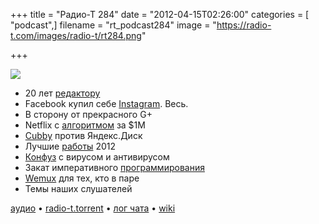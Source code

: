 +++
title = "Радио-Т 284"
date = "2012-04-15T02:26:00"
categories = [ "podcast",]
filename = "rt_podcast284"
image = "https://radio-t.com/images/radio-t/rt284.png"

+++

![](https://radio-t.com/images/radio-t/rt284.png)

- 20 лет [редактору](http://www.theverge.com/apps/2012/4/12/2944498/mac-text-editor-bbedit-celebrates-20-year-anniversary)
- Facebook купил себе [Instagram](http://habrahabr.ru/post/141765/). Весь.
- В сторону от прекрасного G+
- Netflix с [алгоритмом](http://arstechnica.com/gadgets/news/2012/04/netflix-never-used-its-1-million-algorithm-due-to-engineering-costs.ars) за $1М
- [Cubby](http://www.theverge.com/web/2012/4/12/2944613/logmein-cubby-cloud-storage) против Яндекс.Диск
- Лучшие [работы](http://mashable.com/2012/04/13/best-jobs/) 2012
- [Конфуз](http://www.forbes.com/sites/andygreenberg/2012/04/12/bug-in-removal-tool-for-flashback-mac-malware-deletes-user-settings/) с вирусом и антивирусом
- Закат императивного [программирования](http://fpcomplete.com/the-downfall-of-imperative-programming/)
- [Wemux](http://thechangelog.com/post/20986196780/wemux-multi-user-terminal-multiplexing-for-party-pair-pr) для тех, кто в паре
- Темы наших слушателей

[аудио](http://cdn.radio-t.com/rt_podcast284.mp3) • [radio-t.torrent](http://cdn.radio-t.com/torrents/rt_podcast284.mp3.torrent) • [лог чата](http://chat.radio-t.com/logs/radio-t-284.html) • [wiki](http://wiki.radio-t.com/%D0%92%D1%8B%D0%BF%D1%83%D1%81%D0%BA_284)<audio src="http://cdn.radio-t.com/rt_podcast284.mp3" preload="none"></audio>
